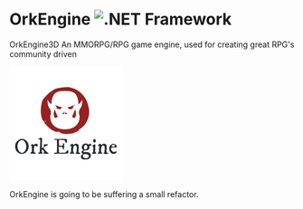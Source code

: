 # OrkEngine ![.NET Framework](https://github.com/jwoff78/OrkEngine/workflows/.NET%20Framework/badge.svg)
OrkEngine3D An MMORPG/RPG game engine, used for creating great RPG's community driven

![OrkEngineLogo](https://github.com/jwoff78/OrkEngine/blob/master/ork%20engine.png)

OrkEngine is going to be suffering a small refactor.